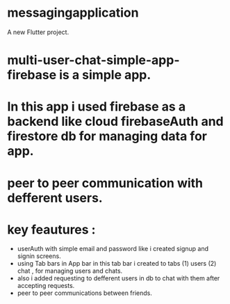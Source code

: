 # messagingapplication

A new Flutter project.

# multi-user-chat-simple-app-firebase is a simple app.
# In this app i used firebase as a backend like cloud firebaseAuth and firestore db for managing data for app.
# peer to peer communication with defferent users.
# key feautures :
* userAuth with simple email and password like i created signup and signin screens.
* using Tab bars in App bar in this tab bar i created to tabs (1) users (2) chat , for managing users and chats.
* also i added requesting to defferent users in db to chat with them after accepting requests.
* peer to peer communications between friends.
